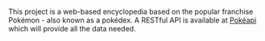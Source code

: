 This project is a web-based encyclopedia based on the popular franchise Pokémon - also known as a pokédex.
A RESTful API is available at [Pokéapi](https://pokeapi.co/) which will provide all the data needed.
